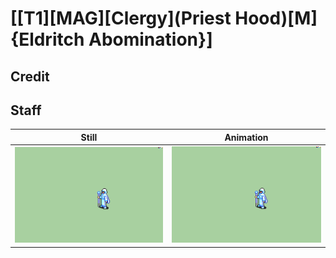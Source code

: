 # [\[T1\]\[MAG\]\[Clergy\]\(Priest Hood\)\[M\]{Eldritch Abomination}]

## Credit


	
## Staff

| Still | Animation |
| :---: | :-------: |
| ![Staff still](./Staff_000.png) | ![Staff animation](./Staff.gif) |
